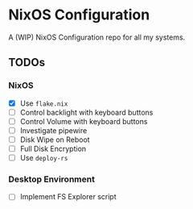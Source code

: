 # NixOS Configuration

A (WIP) NixOS Configuration repo for all my systems.

## TODOs

### NixOS
- [x] Use `flake.nix` 
- [ ] Control backlight with keyboard buttons
- [ ] Control Volume with keyboard buttons
- [ ] Investigate pipewire
- [ ] Disk Wipe on Reboot
- [ ] Full Disk Encryption
- [ ] Use `deploy-rs`

### Desktop Environment
- [ ] Implement FS Explorer script
